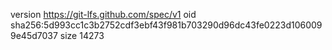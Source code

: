 version https://git-lfs.github.com/spec/v1
oid sha256:5d993cc1c3b2752cdf3ebf43f981b703290d96dc43fe0223d1060099e45d7037
size 14273
